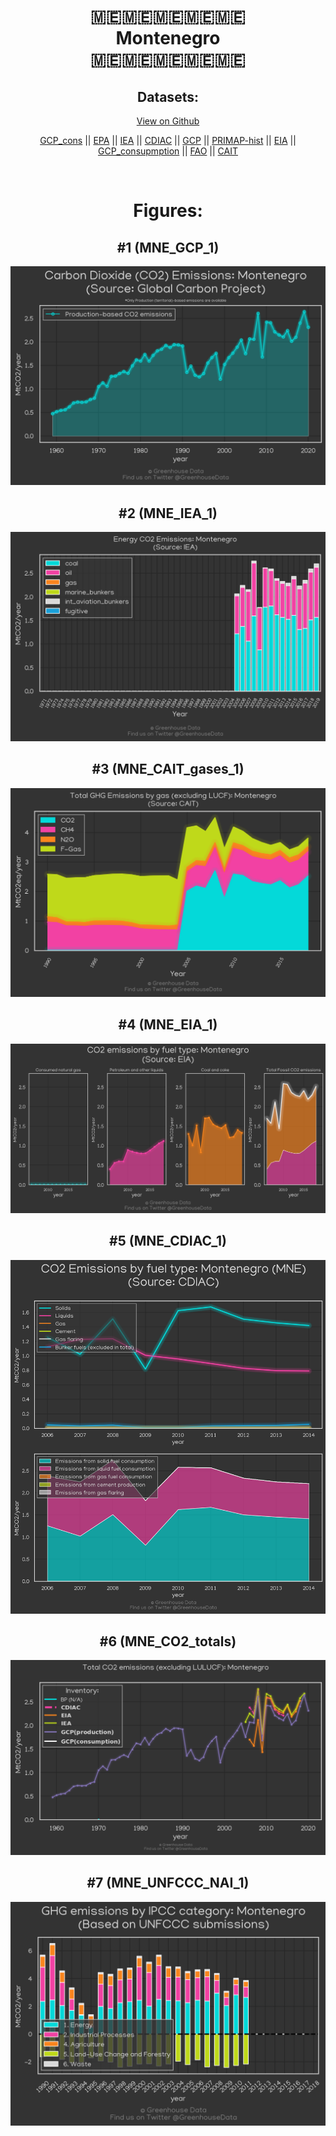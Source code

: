 
<center>
<h1 align="center">
🇲🇪🇲🇪🇲🇪🇲🇪🇲🇪
<br>
Montenegro
<br>
🇲🇪🇲🇪🇲🇪🇲🇪🇲🇪
</h1>
<h2>Datasets:</h2>
<p><a href="https://github.com/dquintani/GreenhouseData/tree/master/country_data/MNE_Montenegro/data">View on Github</a>
<br></p><p><a href="data/MNE_GCP_cons.csv">GCP_cons</a> || <a href="data/MNE_EPA.csv">EPA</a> || <a href="data/MNE_IEA.csv">IEA</a> || <a href="data/MNE_CDIAC.csv">CDIAC</a> || <a href="data/MNE_GCP.csv">GCP</a> || <a href="data/MNE_PRIMAP-hist.csv">PRIMAP-hist</a> || <a href="data/MNE_EIA.csv">EIA</a> || <a href="data/MNE_GCP_consupmption.csv">GCP_consupmption</a> || <a href="data/MNE_FAO.csv">FAO</a> || <a href="data/MNE_CAIT.csv">CAIT</a></p><p><br></p>
<h1>Figures:</h1><h2>#1 (MNE_GCP_1)</h2>
<p><img alt="" src="figures/MNE_GCP_1.png" /></p><h2>#2 (MNE_IEA_1)</h2>
<p><img alt="" src="figures/MNE_IEA_1.png" /></p><h2>#3 (MNE_CAIT_gases_1)</h2>
<p><img alt="" src="figures/MNE_CAIT_gases_1.png" /></p><h2>#4 (MNE_EIA_1)</h2>
<p><img alt="" src="figures/MNE_EIA_1.png" /></p><h2>#5 (MNE_CDIAC_1)</h2>
<p><img alt="" src="figures/MNE_CDIAC_1.png" /></p><h2>#6 (MNE_CO2_totals)</h2>
<p><img alt="" src="figures/MNE_CO2_totals.png" /></p><h2>#7 (MNE_UNFCCC_NAI_1)</h2>
<p><img alt="" src="figures/MNE_UNFCCC_NAI_1.png" /></p>